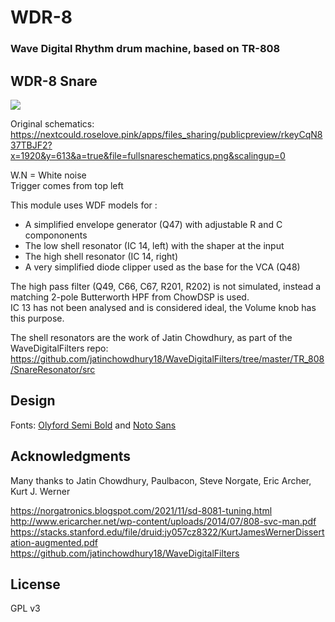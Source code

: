# WDR-8

### Wave Digital Rhythm drum machine, based on TR-808

## WDR-8 Snare

![](https://nextcould.roselove.pink/apps/files_sharing/publicpreview/NzHELScjLKEFeQH?x=1920&y=613&a=true&scalingup=0)

Original schematics:  
https://nextcould.roselove.pink/apps/files_sharing/publicpreview/rkeyCqN837TBJF2?x=1920&y=613&a=true&file=fullsnareschematics.png&scalingup=0

W.N = White noise  
Trigger comes from top left  

This module uses WDF models for :  
- A simplified envelope generator (Q47) with adjustable R and C compononents
- The low shell resonator (IC 14, left) with the shaper at the input
- The high shell resonator (IC 14, right)
- A very simplified diode clipper used as the base for the VCA (Q48)

The high pass filter (Q49, C66, C67, R201, R202) is not simulated, instead a matching 2-pole Butterworth HPF from ChowDSP is used.  
IC 13 has not been analysed and is considered ideal, the Volume knob has this purpose.

The shell resonators are the work of Jatin Chowdhury, as part of the WaveDigitalFilters repo: https://github.com/jatinchowdhury18/WaveDigitalFilters/tree/master/TR_808/SnareResonator/src  

## Design

Fonts: [Olyford Semi Bold](https://www.fonts.com/font/nicolassfonts/olyford/semi-bold) and [Noto Sans](https://fonts.google.com/noto/specimen/Noto+Sans)

## Acknowledgments
Many thanks to Jatin Chowdhury, Paulbacon, Steve Norgate, Eric Archer, Kurt J. Werner  

https://norgatronics.blogspot.com/2021/11/sd-8081-tuning.html  
http://www.ericarcher.net/wp-content/uploads/2014/07/808-svc-man.pdf  
https://stacks.stanford.edu/file/druid:jy057cz8322/KurtJamesWernerDissertation-augmented.pdf  
https://github.com/jatinchowdhury18/WaveDigitalFilters  
 
## License
GPL v3
